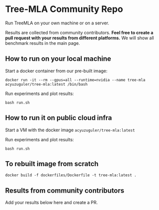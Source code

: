 
# Tree-MLA Community Repo

Run TreeMLA on your own machine or on a server.

Results are collected from community contributors. **Feel free to create a pull request with your results from different platforms.** We will show all benchmark results in the main page.

## How to run on your local machine

Start a docker container from our pre-built image:
```
docker run -it --rm --gpus=all --runtime=nvidia --name tree-mla acyuzuguler/tree-mla:latest /bin/bash
```

Run experiments and plot results:
```
bash run.sh
```

## How to run it on public cloud infra

Start a VM with the docker image `acyuzuguler/tree-mla:latest`

Run experiments and plot results:
```
bash run.sh
```

## To rebuilt image from scratch

```
docker build -f dockerfiles/Dockerfile -t tree-mla:latest .
```


## Results from community contributors

Add your results below here and create a PR.